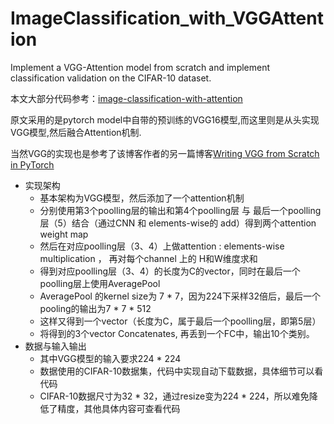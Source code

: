 # ImageClassification_with_VGGAttention
Implement a VGG-Attention model from scratch and implement classification validation on the CIFAR-10 dataset.

本文大部分代码参考：[image-classification-with-attention](https://blog.paperspace.com/image-classification-with-attention/)

原文采用的是pytorch model中自带的预训练的VGG16模型,而这里则是从头实现VGG模型,然后融合Attention机制.

当然VGG的实现也是参考了该博客作者的另一篇博客[Writing VGG from Scratch in PyTorch](https://blog.paperspace.com/vgg-from-scratch-pytorch/)

- 实现架构
  - 基本架构为VGG模型，然后添加了一个attention机制
  - 分别使用第3个poolling层的输出和第4个poolling层 与 
  最后一个poolling层（5）结合（通过CNN 和 elements-wise的 add）得到两个attention weight map
  - 然后在对应poolling层（3、4）上做attention : elements-wise multiplication ，
  再对每个channel 上的 H和W维度求和
  - 得到对应poolling层（3、4）的长度为C的vector，同时在最后一个poolling层上使用AveragePool
  - AveragePool 的kernel size为 7 * 7，因为224下采样32倍后，最后一个pooling的输出为7 * 7 * 512
  - 这样又得到一个vector（长度为C，属于最后一个poolling层，即第5层）
  - 将得到的3个vector Concatenates, 再丢到一个FC中，输出10个类别。
- 数据与输入输出
  - 其中VGG模型的输入要求224 * 224
  - 数据使用的CIFAR-10数据集，代码中实现自动下载数据，具体细节可以看代码
  - CIFAR-10数据尺寸为32 * 32，通过resize变为224 * 224，所以难免降低了精度，其他具体内容可查看代码
  
